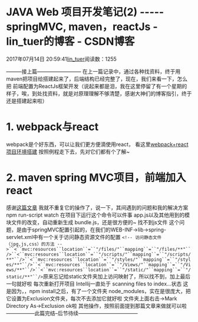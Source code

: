 
# JAVA Web 项目开发笔记(2) ----- springMVC, maven，reactJs - lin_tuer的博客 - CSDN博客


2017年07月14日 20:59:41[lin_tuer](https://me.csdn.net/lin_tuer)阅读数：1255


———接上篇————————–
在上一篇记录中，通过各种找资料，终于用maven把项目给搭建起来了，后端结构已经完整了，现在，我们来看一下，怎么把
前端配置为ReactJs框架开发（说起来都是泪，我在这里停留了有一个星期的样子，唉，到处找资料，就是对原理理解不够清楚，感谢大神们的博客指引，终于还是搭建起来啦）
# 1. webpack与react
webpack是个好东西，可以让我们更方便滴使用react， 看这里[webpack+react项目环境搭建](http://www.jianshu.com/p/05c1b9e3ef49)
按照例程走下去，先对它们都有个了解~
# 2. maven spring MVC项目，前端加入react
感谢[这篇文章](http://blog.csdn.net/linfujian1999/article/details/72639194)
我就不重复它的操作了，说一下，其间遇到的问题和我的解决方案
npm run-script watch 在项目下运行这个命令可以件事 app.js以及其他用到的模块文件的改变，自动重新生成 bundle.js，还是很方便的~
找不到js文件
这个问题，是由于springMVC配置引起的，在我们的WEB-INF->lib->spring-servlet.xml中有一个关于访问静态资源文件的配置
`<!-- 访问静态文件（jpg,js,css）的方法 -->``<``mvc:resources``location``=``"/files/"``mapping``=``"/files/**"``/>``<``mvc:resources``location``=``"/scripts/"``mapping``=``"/scripts/**"``/>``<``mvc:resources``location``=``"/styles/"``mapping``=``"/styles/**"``/>``<``mvc:resources``location``=``"/Views/"``mapping``=``"/Views/**"``/>``<``mvc:resources``location``=``"/static/"``mapping``=``"/static/**"``/>`原来忘记给static文件夹加上访问映射了，所以找不到，加上最后一句就好啦
每次重新打开项目 Intellij一直处于 scanning files to index…状态
这是因为，，npm install之后，有了一个文件夹 node_modules，实在是很庞大，把它设置为Exclusion文件夹，每次不去添加它就好啦
文件夹上面右击->Mark Directory As->Exclusion
ok啦
其他操作，按照前面提到那篇文章来做就可以啦
—————–此篇完结–后节待续———————————–

